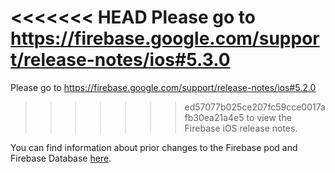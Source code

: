 <<<<<<< HEAD
Please go to https://firebase.google.com/support/release-notes/ios#5.3.0
=======
Please go to https://firebase.google.com/support/release-notes/ios#5.2.0
>>>>>>> ed57077b025ce207fc59cce0017afb30ea21a4e5
to view the Firebase iOS release notes.

You can find information about prior changes to the Firebase pod and Firebase
Database [here](https://www.firebase.com/docs/ios/changelog.html).
